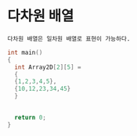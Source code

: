 # 다차원 배열
```Text
다차원 배열은 일차원 배열로 표현이 가능하다.
```
```C++
int main()
{
  int Array2D[2][5] = 
  {
  {1,2,3,4,5},
  {10,12,23,34,45}
  }
  

  return 0;
}
```
